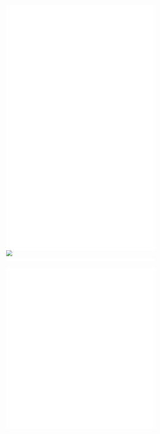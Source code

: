 <img align="left" width="400" alt="🦑" src="https://github.com/Mehak-Mehta/Mehak-Mehta/blob/main/metrics.svg">
<img  align = "left" width="200" src = "https://user-images.githubusercontent.com/76558546/120983688-8fb62480-c797-11eb-98c4-483a6a03d8e6.jpg">
	
[<img  width="400" alt="🦑" src= "https://github.com/Mehak-Mehta/Mehak-Mehta/blob/main/metrics.plugin.music.masteredd.svg">](https://open.spotify.com/playlist/7ETUYyrVuH9rQIc9Iy9vFY?utm_source=embed_v2&go=1&play=1&nd=1)
	


<img  align = "left" width="400" alt="🦑" src= "https://github.com/Mehak-Mehta/Mehak-Mehta/blob/main/metrics.plugin.people.masteredd.svg">
<img  align = "left" width="400" alt="🦑" src="https://github.com/Mehak-Mehta/Mehak-Mehta/blob/main/metrics.plugin.anime.masteredd.svg">



